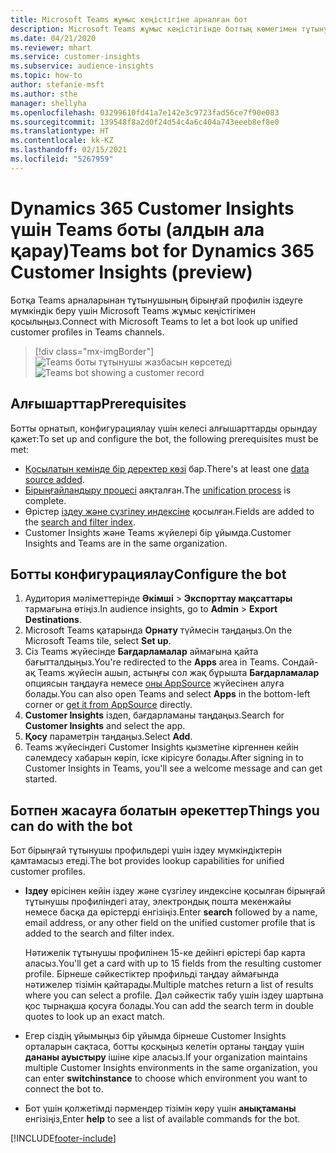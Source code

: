 ```yaml
---
title: Microsoft Teams жұмыс кеңістігіне арналған бот
description: Microsoft Teams жұмыс кеңістігінде боттың көмегімен тұтынушының бірыңғай профильдерін іздеңіз.
ms.date: 04/21/2020
ms.reviewer: mhart
ms.service: customer-insights
ms.subservice: audience-insights
ms.topic: how-to
author: stefanie-msft
ms.author: sthe
manager: shellyha
ms.openlocfilehash: 03299610fd41a7e142e3c9723fad56ce7f90e083
ms.sourcegitcommit: 139548f8a2d0f24d54c4a6c404a743eeeb8ef8e0
ms.translationtype: HT
ms.contentlocale: kk-KZ
ms.lasthandoff: 02/15/2021
ms.locfileid: "5267959"
---
```

# <a name="teams-bot-for-dynamics-365-customer-insights-preview"></a><span data-ttu-id="b6bc8-103">Dynamics 365 Customer Insights үшін Teams боты (алдын ала қарау)</span><span class="sxs-lookup"><span data-stu-id="b6bc8-103">Teams bot for Dynamics 365 Customer Insights (preview)</span></span>

<span data-ttu-id="b6bc8-104">Ботқа Teams арналарынан тұтынушының бірыңғай профилін іздеуге мүмкіндік беру үшін Microsoft Teams жұмыс кеңістігімен қосылыңыз.</span><span class="sxs-lookup"><span data-stu-id="b6bc8-104">Connect with Microsoft Teams to let a bot look up unified customer profiles in Teams channels.</span></span>

> [!div class="mx-imgBorder"]
> <span data-ttu-id="b6bc8-105">![Teams боты тұтынушы жазбасын көрсетеді](media/teams-bot.png "Teams боты тұтынушы жазбасын көрсетеді")</span><span class="sxs-lookup"><span data-stu-id="b6bc8-105">![Teams bot showing a customer record](media/teams-bot.png "Teams bot showing a customer record")</span></span>

## <a name="prerequisites"></a><span data-ttu-id="b6bc8-106">Алғышарттар</span><span class="sxs-lookup"><span data-stu-id="b6bc8-106">Prerequisites</span></span>

<span data-ttu-id="b6bc8-107">Ботты орнатып, конфигурациялау үшін келесі алғышарттарды орындау қажет:</span><span class="sxs-lookup"><span data-stu-id="b6bc8-107">To set up and configure the bot, the following prerequisites must be met:</span></span>

- <span data-ttu-id="b6bc8-108">[Қосылатын кемінде бір деректер көзі](data-sources.md) бар.</span><span class="sxs-lookup"><span data-stu-id="b6bc8-108">There's at least one [data source added](data-sources.md).</span></span>
- <span data-ttu-id="b6bc8-109">[Бірыңғайландыру процесі](data-unification.md) аяқталған.</span><span class="sxs-lookup"><span data-stu-id="b6bc8-109">The [unification process](data-unification.md) is complete.</span></span>
- <span data-ttu-id="b6bc8-110">Өрістер [іздеу және сүзгілеу индексіне](search-filter-index.md) қосылған.</span><span class="sxs-lookup"><span data-stu-id="b6bc8-110">Fields are added to the [search and filter index](search-filter-index.md).</span></span>
- <span data-ttu-id="b6bc8-111">Customer Insights және Teams жүйелері бір ұйымда.</span><span class="sxs-lookup"><span data-stu-id="b6bc8-111">Customer Insights and Teams are in the same organization.</span></span>

## <a name="configure-the-bot"></a><span data-ttu-id="b6bc8-112">Ботты конфигурациялау</span><span class="sxs-lookup"><span data-stu-id="b6bc8-112">Configure the bot</span></span>

1. <span data-ttu-id="b6bc8-113">Аудитория мәліметтерінде **Әкімші** > **Экспорттау мақсаттары** тармағына өтіңіз.</span><span class="sxs-lookup"><span data-stu-id="b6bc8-113">In audience insights, go to **Admin** > **Export Destinations**.</span></span>
1. <span data-ttu-id="b6bc8-114">Microsoft Teams қатарында **Орнату** түймесін таңдаңыз.</span><span class="sxs-lookup"><span data-stu-id="b6bc8-114">On the Microsoft Teams tile, select **Set up**.</span></span>
1. <span data-ttu-id="b6bc8-115">Сіз Teams жүйесінде **Бағдарламалар** аймағына қайта бағытталдыңыз.</span><span class="sxs-lookup"><span data-stu-id="b6bc8-115">You're redirected to the **Apps** area in Teams.</span></span> <span data-ttu-id="b6bc8-116">Сондай-ақ Teams жүйесін ашып, астыңғы сол жақ бұрышта **Бағдарламалар** опциясын таңдауға немесе [оны AppSource](https://go.microsoft.com/fwlink/?linkid=2124104) жүйесінен алуға болады.</span><span class="sxs-lookup"><span data-stu-id="b6bc8-116">You can also open Teams and select **Apps** in the bottom-left corner or [get it from AppSource](https://go.microsoft.com/fwlink/?linkid=2124104) directly.</span></span>
1. <span data-ttu-id="b6bc8-117">**Customer Insights** іздеп, бағдарламаны таңдаңыз.</span><span class="sxs-lookup"><span data-stu-id="b6bc8-117">Search for **Customer Insights** and select the app.</span></span>
1. <span data-ttu-id="b6bc8-118">**Қосу** параметрін таңдаңыз.</span><span class="sxs-lookup"><span data-stu-id="b6bc8-118">Select **Add**.</span></span>
1. <span data-ttu-id="b6bc8-119">Teams жүйесіндегі Customer Insights қызметіне кіргеннен кейін сәлемдесу хабарын көріп, іске кірісуге болады.</span><span class="sxs-lookup"><span data-stu-id="b6bc8-119">After signing in to Customer Insights in Teams, you'll see a welcome message and can get started.</span></span>

## <a name="things-you-can-do-with-the-bot"></a><span data-ttu-id="b6bc8-120">Ботпен жасауға болатын әрекеттер</span><span class="sxs-lookup"><span data-stu-id="b6bc8-120">Things you can do with the bot</span></span>

<span data-ttu-id="b6bc8-121">Бот бірыңғай тұтынушы профильдері үшін іздеу мүмкіндіктерін қамтамасыз етеді.</span><span class="sxs-lookup"><span data-stu-id="b6bc8-121">The bot provides lookup capabilities for unified customer profiles.</span></span>

- <span data-ttu-id="b6bc8-122">**Іздеу** өрісінен кейін іздеу және сүзгілеу индексіне қосылған бірыңғай тұтынушы профиліндегі атау, электрондық пошта мекенжайы немесе басқа да өрістерді енгізіңіз.</span><span class="sxs-lookup"><span data-stu-id="b6bc8-122">Enter **search** followed by a name, email address, or any other field on the unified customer profile that is added to the search and filter index.</span></span>

  <span data-ttu-id="b6bc8-123">Нәтижелік тұтынушы профилінен 15-ке дейінгі өрістері бар карта аласыз.</span><span class="sxs-lookup"><span data-stu-id="b6bc8-123">You'll get a card with up to 15 fields from the resulting customer profile.</span></span> <span data-ttu-id="b6bc8-124">Бірнеше сәйкестіктер профильді таңдау аймағында нәтижелер тізімін қайтарады.</span><span class="sxs-lookup"><span data-stu-id="b6bc8-124">Multiple matches return a list of results where you can select a profile.</span></span> <span data-ttu-id="b6bc8-125">Дәл сәйкестік табу үшін іздеу шартына қос тырнақша қосуға болады.</span><span class="sxs-lookup"><span data-stu-id="b6bc8-125">You can add the search term in double quotes to look up an exact match.</span></span>

- <span data-ttu-id="b6bc8-126">Егер сіздің ұйымыңыз бір ұйымда бірнеше Customer Insights орталарын сақтаса, ботты қосқыңыз келетін ортаны таңдау үшін **дананы ауыстыру** ішіне кіре аласыз.</span><span class="sxs-lookup"><span data-stu-id="b6bc8-126">If your organization maintains multiple Customer Insights environments in the same organization, you can enter **switchinstance** to choose which environment you want to connect the bot to.</span></span>

- <span data-ttu-id="b6bc8-127">Бот үшін қолжетімді пәрмендер тізімін көру үшін **анықтаманы** енгізіңіз,</span><span class="sxs-lookup"><span data-stu-id="b6bc8-127">Enter **help** to see a list of available commands for the bot.</span></span>  


[!INCLUDE[footer-include](../includes/footer-banner.md)]